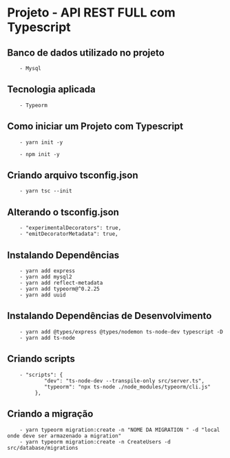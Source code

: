 # Projeto - API REST FULL com Typescript 

## Banco de dados utilizado no projeto

        - Mysql

## Tecnologia aplicada 

        - Typeorm

## Como iniciar um Projeto com Typescript

        - yarn init -y 
        
        - npm init -y

## Criando arquivo tsconfig.json

        - yarn tsc --init

## Alterando o tsconfig.json

        - "experimentalDecorators": true,
        - "emitDecoratorMetadata": true,    

## Instalando Dependências

        - yarn add express 
        - yarn add mysql2
        - yarn add reflect-metadata
        - yarn add typeorm@^0.2.25
        - yarn add uuid

## Instalando Dependências de Desenvolvimento

        - yarn add @types/express @types/nodemon ts-node-dev typescript -D
        - yarn add ts-node
  ## Criando scripts 

        - "scripts": {
                "dev": "ts-node-dev --transpile-only src/server.ts",
                "typeorm": "npx ts-node ./node_modules/typeorm/cli.js"
             },

## Criando a migração

        - yarn typeorm migration:create -n "NOME DA MIGRATION " -d "local onde deve ser armazenado a migration"
        - yarn typeorm migration:create -n CreateUsers -d src/database/migrations  